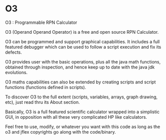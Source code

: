 # O3
O3 : Programmable RPN Calculator

O3 (Operand Operand Operator) is a free and open source RPN Calculator. 

O3 can be programmed and support graphical capabilities. It includes a full featured
debugger which can be used to follow a script execution and fix its defects.

O3 provides user with the basic operations, plus all the java math functions, obtained through 
inspection, and hence keep up to date with the java jdk evolutions. 

O3 maths capabilities can also be extended by creating scripts and script functions (functions 
defined in scripts).

To discover O3 to the full extent (scripts, variables, arrays, graph drawing, etc), just read thru 
its About section.

Basically, O3 is a full featured scientific calculator wrapped into a simplistic GUI, in opposition 
with all these very complicated HP like calculators.

Feel free to use, modify, or whatever you want with this code as long as the o3 and jflex 
copyrights go along with the code/binary.
